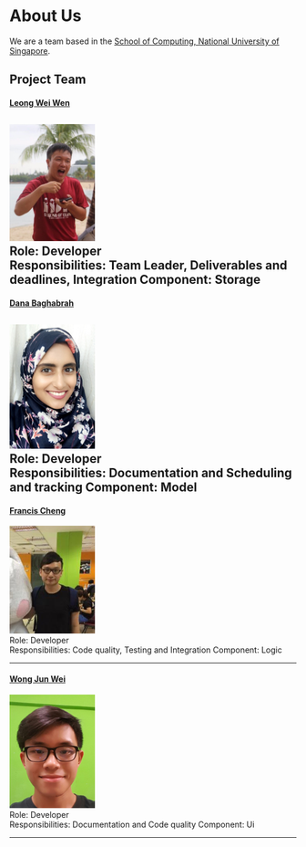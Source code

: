 # About Us

We are a team based in the [School of Computing, National University of Singapore](http://www.comp.nus.edu.sg).

## Project Team

#### [Leong Wei Wen](https://github.com/lwwenz)
<img src="images/lwwenz.png" width="150"><br>
 Role: Developer <br>
 Responsibilities: Team Leader, Deliverables and deadlines, Integration
 Component: Storage
-----

#### [Dana Baghabrah](http://github.com/danab101)
<img src="images/danab101.png" width="150"><br>
Role: Developer <br>
Responsibilities: Documentation and Scheduling and tracking
Component: Model
-----

#### [Francis Cheng](http://github.com/francischeng070)
<img src="images/francischeng070.png" width="150"><br>
Role: Developer <br>
Responsibilities: Code quality, Testing and Integration
Component: Logic

-----

#### [Wong Jun Wei](http://github.com/wjunwei94)
<img src="images/wjunwei94.png" width="150"><br>
Role: Developer <br>
Responsibilities: Documentation and Code quality
Component: Ui

-----
